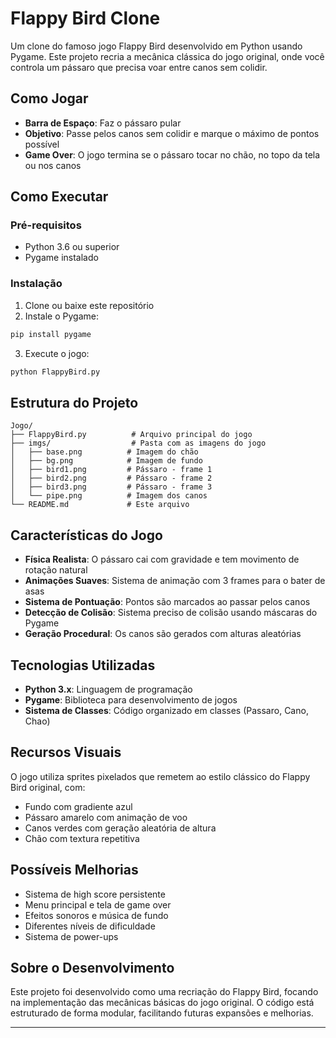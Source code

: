 # Flappy Bird Clone

Um clone do famoso jogo Flappy Bird desenvolvido em Python usando Pygame. Este projeto recria a mecânica clássica do jogo original, onde você controla um pássaro que precisa voar entre canos sem colidir.

## Como Jogar

- **Barra de Espaço**: Faz o pássaro pular
- **Objetivo**: Passe pelos canos sem colidir e marque o máximo de pontos possível
- **Game Over**: O jogo termina se o pássaro tocar no chão, no topo da tela ou nos canos

## Como Executar

### Pré-requisitos

- Python 3.6 ou superior
- Pygame instalado

### Instalação

1. Clone ou baixe este repositório
2. Instale o Pygame:

```bash
pip install pygame
```

3. Execute o jogo:

```bash
python FlappyBird.py
```

## Estrutura do Projeto

```
Jogo/
├── FlappyBird.py          # Arquivo principal do jogo
├── imgs/                  # Pasta com as imagens do jogo
│   ├── base.png          # Imagem do chão
│   ├── bg.png            # Imagem de fundo
│   ├── bird1.png         # Pássaro - frame 1
│   ├── bird2.png         # Pássaro - frame 2
│   ├── bird3.png         # Pássaro - frame 3
│   └── pipe.png          # Imagem dos canos
└── README.md             # Este arquivo
```

## Características do Jogo

- **Física Realista**: O pássaro cai com gravidade e tem movimento de rotação natural
- **Animações Suaves**: Sistema de animação com 3 frames para o bater de asas
- **Sistema de Pontuação**: Pontos são marcados ao passar pelos canos
- **Detecção de Colisão**: Sistema preciso de colisão usando máscaras do Pygame
- **Geração Procedural**: Os canos são gerados com alturas aleatórias

## Tecnologias Utilizadas

- **Python 3.x**: Linguagem de programação
- **Pygame**: Biblioteca para desenvolvimento de jogos
- **Sistema de Classes**: Código organizado em classes (Passaro, Cano, Chao)

## Recursos Visuais

O jogo utiliza sprites pixelados que remetem ao estilo clássico do Flappy Bird original, com:

- Fundo com gradiente azul
- Pássaro amarelo com animação de voo
- Canos verdes com geração aleatória de altura
- Chão com textura repetitiva

## Possíveis Melhorias

- Sistema de high score persistente
- Menu principal e tela de game over
- Efeitos sonoros e música de fundo
- Diferentes níveis de dificuldade
- Sistema de power-ups

## Sobre o Desenvolvimento

Este projeto foi desenvolvido como uma recriação do Flappy Bird, focando na implementação das mecânicas básicas do jogo original. O código está estruturado de forma modular, facilitando futuras expansões e melhorias.

---
